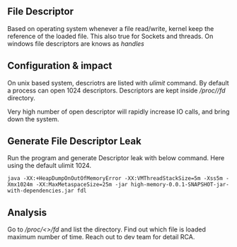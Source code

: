 ## File Descriptor
Based on operating system whenever a file read/write, kernel keep the reference of the loaded file. This also true for Sockets and threads. 
On windows file descriptors are knows as _handles_

## Configuration & impact
On unix based system, descriotrs are listed with _ulimit_ command. By default a process can open 1024 descriptors. Descriptors are kept inside _/proc/<PID>/fd_ directory.

Very high number of open descriptor will rapidly increase IO calls, and bring down the system.
  
## Generate File Descriptor Leak
Run the program and generate Descriptor leak with below command. Here using the default ulimit 1024.
```
java -XX:+HeapDumpOnOutOfMemoryError -XX:VMThreadStackSize=5m -Xss5m -Xmx1024m -XX:MaxMetaspaceSize=25m -jar high-memory-0.0.1-SNAPSHOT-jar-with-dependencies.jar fdl
```

## Analysis
Go to _/proc/<<PID>>/fd_ and list the directory. Find out which file is loaded maximum number of time.
Reach out to dev team for detail RCA.

